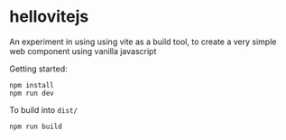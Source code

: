 # hellovitejs

An experiment in using using vite as a build tool, to create a very simple web component using vanilla javascript

Getting started:
```
npm install
npm run dev
```

To build into `dist/`
```
npm run build
```
